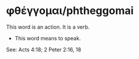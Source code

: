 # φθέγγομαι/phtheggomai
This word is an action. It is a verb.
* This word means to speak.

See: Acts 4:18; 2 Peter 2:16, 18
